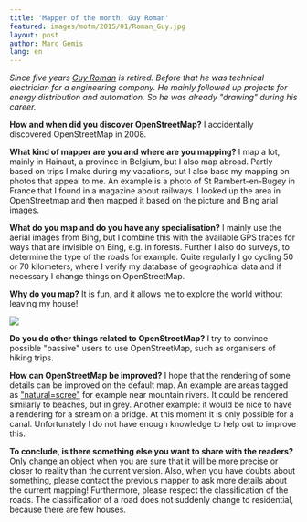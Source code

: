 ```yaml
---
title: 'Mapper of the month: Guy Roman'
featured: images/motm/2015/01/Roman_Guy.jpg
layout: post
author: Marc Gemis
lang: en
---
```


_Since five years <a href="http://www.openstreetmap.org/user/Roman%20Guy">Guy Roman</a> is retired. Before that he was technical electrician for a engineering company. He mainly followed up projects for energy distribution and automation. So he was already "drawing" during his career._

**How and when did you discover OpenStreetMap?**
I accidentally discovered OpenStreetMap in 2008.

**What kind of mapper are you and where are you mapping?**
I map a lot, mainly in Hainaut, a province in Belgium, but I also map abroad. Partly based on trips I make during my vacations, but I also base my mapping on photos that appeal to me. An example is a photo of St Rambert-en-Bugey in France that I found in a magazine about railways. I looked up the area in OpenStreetmap and then mapped it based on the picture and Bing arial images.

**What do you map and do you have any specialisation?**
I mainly use the aerial images from Bing, but I combine this with the available GPS traces for ways that are invisible on Bing, e.g. in forests. Further I also do surveys, to determine the type of the roads for example. Quite regularly I go cycling 50 or 70 kilometers, where I verify my database of geographical data and if necessary I change things on OpenStreetMap.

**Why do you map?**
It is fun, and it allows me to explore the world without leaving my house!

<a href="http://hdyc.neis-one.org/?Roman%20Guy"><img src="{{ site.baseurl }}/assets/images/motm/2015/01/hdyc_Roman_Guy.png"/></a>

**Do you do other things related to OpenStreetMap?**
I try to convince possible "passive" users to use OpenStreetMap, such as organisers of hiking trips.

**How can OpenStreetMap be improved?**
I hope that the rendering of some details can be improved on the default map. An example are areas tagged as ["natural=scree"](http://wiki.openstreetmap.org/wiki/Tag:natural%3Dscree) for example near mountain rivers. It could be rendered similarly to beaches, but in grey. Another example: it would be nice to have a rendering for a stream on a bridge. At this moment it is only possible for a canal. Unfortunately I do not have enough knowledge to help out to improve this.

**To conclude, is there something else you want to share with the readers?**
Only change an object when you are sure that it will be more precise or closer to reality than the current version. Also, when you have doubts about something, please contact the previous mapper to ask more details about the current mapping! Furthermore, please respect the classification of the roads. The classification of a road does not suddenly change to residential, because there are few houses.
